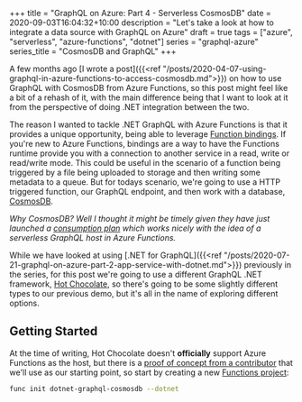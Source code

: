 +++
title = "GraphQL on Azure: Part 4 - Serverless CosmosDB"
date = 2020-09-03T16:04:32+10:00
description = "Let's take a look at how to integrate a data source with GraphQL on Azure"
draft = true
tags = ["azure", "serverless", "azure-functions", "dotnet"]
series = "graphql-azure"
series_title = "CosmosDB and GraphQL"
+++

A few months ago [I wrote a post]({{<ref "/posts/2020-04-07-using-graphql-in-azure-functions-to-access-cosmosdb.md">}}) on how to use GraphQL with CosmosDB from Azure Functions, so this post might feel like a bit of a rehash of it, with the main difference being that I want to look at it from the perspective of doing .NET integration between the two.

The reason I wanted to tackle .NET GraphQL with Azure Functions is that it provides a unique opportunity, being able to leverage [Function bindings](https://docs.microsoft.com/azure/azure-functions/functions-triggers-bindings?{{<cda>}}). If you're new to Azure Functions, bindings are a way to have the Functions runtime provide you with a connection to another service in a read, write or read/write mode. This could be useful in the scenario of a function being triggered by a file being uploaded to storage and then writing some metadata to a queue. But for todays scenario, we're going to use a HTTP triggered function, our GraphQL endpoint, and then work with a database, [CosmosDB](https://docs.microsoft.com/azure/cosmos-db/?{{<cda>}}).

_Why CosmosDB? Well I thought it might be timely given they have just launched a [consumption plan](https://docs.microsoft.com/azure/cosmos-db/serverless?{{<cda>}}) which works nicely with the idea of a serverless GraphQL host in Azure Functions._

While we have looked at using [.NET for GraphQL]({{<ref "/posts/2020-07-21-graphql-on-azure-part-2-app-service-with-dotnet.md">}}) previously in the series, for this post we're going to use a different GraphQL .NET framework, [Hot Chocolate](https://hotchocolate.io/), so there's going to be some slightly different types to our previous demo, but it's all in the name of exploring different options.

## Getting Started

At the time of writing, Hot Chocolate doesn't **officially** support Azure Functions as the host, but there is a [proof of concept from a contributor](https://github.com/oneCyrus/GraphQL-AzureFunctions-HotChocolate/) that we'll use as our starting point, so start by creating a new [Functions project](https://docs.microsoft.com/azure/azure-functions/functions-create-first-azure-function-azure-cli?tabs=bash%2Cbrowser&pivots=programming-language-csharp&{{<cda>}}):

```bash
func init dotnet-graphql-cosmosdb --dotnet
```
